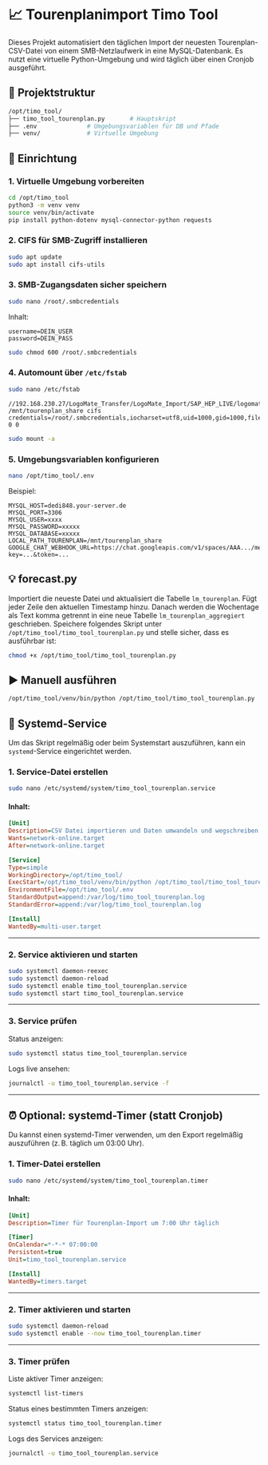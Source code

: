# 📈 Tourenplanimport Timo Tool

Dieses Projekt automatisiert den täglichen Import der neuesten Tourenplan-CSV-Datei von einem SMB-Netzlaufwerk in eine MySQL-Datenbank. Es nutzt eine virtuelle Python-Umgebung und wird täglich über einen Cronjob ausgeführt.

## 📂 Projektstruktur

```bash
/opt/timo_tool/
├── timo_tool_tourenplan.py       # Hauptskript
├── .env              # Umgebungsvariablen für DB und Pfade
├── venv/             # Virtuelle Umgebung
```

## 🧱 Einrichtung

### 1. Virtuelle Umgebung vorbereiten

```bash
cd /opt/timo_tool
python3 -m venv venv
source venv/bin/activate
pip install python-dotenv mysql-connector-python requests
```

### 2. CIFS für SMB-Zugriff installieren

```bash
sudo apt update
sudo apt install cifs-utils
```

### 3. SMB-Zugangsdaten sicher speichern

```bash
sudo nano /root/.smbcredentials
```

Inhalt:

```
username=DEIN_USER
password=DEIN_PASS
```

```bash
sudo chmod 600 /root/.smbcredentials
```

### 4. Automount über `/etc/fstab`

```bash
sudo nano /etc/fstab
```

```
//192.168.230.27/LogoMate_Transfer/LogoMate_Import/SAP_HEP_LIVE/logomate_tourplan_live /mnt/tourenplan_share cifs credentials=/root/.smbcredentials,iocharset=utf8,uid=1000,gid=1000,file_mode=0644,dir_mode=0755,nofail 0 0
```

```bash
sudo mount -a
```

### 5. Umgebungsvariablen konfigurieren

```bash
nano /opt/timo_tool/.env
```

Beispiel:

```
MYSQL_HOST=dedi848.your-server.de
MYSQL_PORT=3306
MYSQL_USER=xxxx
MYSQL_PASSWORD=xxxxx
MYSQL_DATABASE=xxxxx
LOCAL_PATH_TOURENPLAN=/mnt/tourenplan_share
GOOGLE_CHAT_WEBHOOK_URL=https://chat.googleapis.com/v1/spaces/AAA.../messages?key=...&token=...

```

## 💡 forecast.py

Importiert die neueste Datei und aktualisiert die Tabelle `lm_tourenplan`. Fügt jeder Zeile den aktuellen Timestamp hinzu. Danach werden die Wochentage als Text komma getrennt in
eine neue Tabelle `lm_tourenplan_aggregiert` geschrieben.
Speichere folgendes Skript unter `/opt/timo_tool/timo_tool_tourenplan.py` und stelle sicher, dass es ausführbar ist:

```bash
chmod +x /opt/timo_tool/timo_tool_tourenplan.py
```


## ▶️ Manuell ausführen

```bash
/opt/timo_tool/venv/bin/python /opt/timo_tool/timo_tool_tourenplan.py
```

## 🧩 Systemd-Service

Um das Skript regelmäßig oder beim Systemstart auszuführen, kann ein `systemd`-Service eingerichtet werden.

### 1. Service-Datei erstellen

```bash
sudo nano /etc/systemd/system/timo_tool_tourenplan.service
```

#### Inhalt:

```ini
[Unit]
Description=CSV Datei importieren und Daten umwandeln und wegschreiben
Wants=network-online.target
After=network-online.target

[Service]
Type=simple
WorkingDirectory=/opt/timo_tool/
ExecStart=/opt/timo_tool/venv/bin/python /opt/timo_tool/timo_tool_tourenplan.py
EnvironmentFile=/opt/timo_tool/.env
StandardOutput=append:/var/log/timo_tool_tourenplan.log
StandardError=append:/var/log/timo_tool_tourenplan.log

[Install]
WantedBy=multi-user.target
```

---

### 2. Service aktivieren und starten

```bash
sudo systemctl daemon-reexec
sudo systemctl daemon-reload
sudo systemctl enable timo_tool_tourenplan.service
sudo systemctl start timo_tool_tourenplan.service
```

---

### 3. Service prüfen

Status anzeigen:

```bash
sudo systemctl status timo_tool_tourenplan.service
```

Logs live ansehen:

```bash
journalctl -u timo_tool_tourenplan.service -f
```

---


## ⏰ Optional: systemd-Timer (statt Cronjob)

Du kannst einen systemd-Timer verwenden, um den Export regelmäßig auszuführen (z. B. täglich um 03:00 Uhr).

### 1. Timer-Datei erstellen

```bash
sudo nano /etc/systemd/system/timo_tool_tourenplan.timer
```

#### Inhalt:

```ini
[Unit]
Description=Timer für Tourenplan-Import um 7:00 Uhr täglich

[Timer]
OnCalendar=*-*-* 07:00:00
Persistent=true
Unit=timo_tool_tourenplan.service

[Install]
WantedBy=timers.target
```

---

### 2. Timer aktivieren und starten

```bash
sudo systemctl daemon-reload
sudo systemctl enable --now timo_tool_tourenplan.timer

```

---

### 3. Timer prüfen

Liste aktiver Timer anzeigen:

```bash
systemctl list-timers
```

Status eines bestimmten Timers anzeigen:

```bash
systemctl status timo_tool_tourenplan.timer
```

Logs des Services anzeigen:

```bash
journalctl -u timo_tool_tourenplan.service
```
